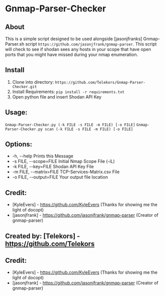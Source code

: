 # Gnmap-Parser-Checker

## About
This is a simple script designed to be used alongside [jasonjfranks] Gnmap-Parser.sh script `https://github.com/jasonjfrank/gnmap-parser`. This script will check to see if shodan sees any hosts in your scope that have open ports that you might have missed during your nmap enumeration.

## Install
1. Clone into directory: `https://github.com/Telekors/Gnmap-Parser-Checker.git`
2. Install Requirements: `pip install -r requirements.txt`
3. Open python file and insert Shodan API Key

## Usage:
`Gnmap-Parser-Checker.py (-k FILE -s FILE -m FILE) [-o FILE]`
`Gnmap-Parser-Checker.py scan (-k FILE -s FILE -m FILE) [-o FILE]`

## Options:
* -h, --help             Prints this Message
* -s FILE, --scope=FILE  Initial Nmap Scope File (-iL)
* -k FILE, --key=FILE    Shodan API Key File
* -m FILE, --matrix=FILE TCP-Services-Matrix.csv File
* -o FILE, --output=FILE Your output file location

## Credit: 
* [KyleEvers] - https://github.com/KyleEvers (Thanks for showing me the light of docopt)
* [jasonjfrank] - https://github.com/jasonjfrank/gnmap-parser (Creator of gnmap-parser)

## Created by: [Telekors] - https://github.com/Telekors

## Credit: 
* [KyleEvers] - https://github.com/KyleEvers (Thanks for showing me the light of docopt)
* [jasonjfrank] - https://github.com/jasonjfrank/gnmap-parser (Creator of gnmap-parser)
